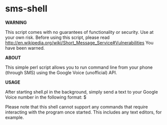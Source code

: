 sms-shell
=========

**WARNING**

This script comes with no guarantees of functionality or security. Use at your own risk.
Before using this script, please read http://en.wikipedia.org/wiki/Short_Message_Service#Vulnerabilities
You have been warned.

**ABOUT**

This simple perl script allows you to run command line from your phone (through SMS) using the 
Google Voice (unofficial) API.

**USAGE**

After starting shell.pl in the background, simply send a text to your Google Voice number in the following format:
$<command goes here>

Please note that this shell cannot support any commands that require interacting with the program once 
started. This includes any text editors, for example.
